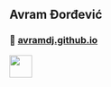## Avram Đorđević
### 👋 [avramdj.github.io](https://avramdj.github.io)
[<img src="https://pngimg.com/uploads/linkedIn/linkedIn_PNG38.png" width=40px/>](https://www.linkedin.com/in/avram-djordjevic)
